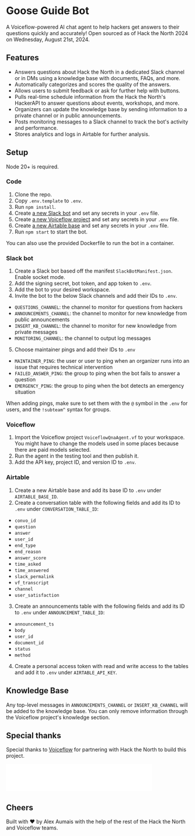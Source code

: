# Goose Guide Bot

A Voiceflow-powered AI chat agent to help hackers get answers to their questions quickly and accurately! Open sourced as of Hack the North 2024 on Wednesday, August 21st, 2024.

## Features

- Answers questions about Hack the North in a dedicated Slack channel or in DMs using a knowledge base with documents, FAQs, and more.
- Automatically categorizes and scores the quality of the answers.
- Allows users to submit feedback or ask for further help with buttons.
- Pulls real-time schedule information from the Hack the North's HackerAPI to answer questions about events, workshops, and more.
- Organizers can update the knowledge base by sending information to a private channel or in public announcements.
- Posts monitoring messages to a Slack channel to track the bot's activity and performance.
- Stores analytics and logs in Airtable for further analysis.

## Setup

Node 20+ is required.

### Code

1. Clone the repo.
2. Copy `.env.template` to `.env`.
3. Run `npm install`.
4. Create [a new Slack bot](#slack-bot) and set any secrets in your `.env` file.
5. Create [a new Voiceflow project](#voiceflow) and set any secrets in your `.env` file.
6. Create [a new Airtable base](#airtable) and set any secrets in your `.env` file.
7. Run `npm start` to start the bot.

You can also use the provided Dockerfile to run the bot in a container.

### Slack bot

1. Create a Slack bot based off the manifest `SlackBotManifest.json`. Enable socket mode.
2. Add the signing secret, bot token, and app token to `.env`.
3. Add the bot to your desired workspace.
4. Invite the bot to the below Slack channels and add their IDs to `.env`.
  - `QUESTIONS_CHANNEL`: the channel to monitor for questions from hackers
  - `ANNOUNCEMENTS_CHANNEL`: the channel to monitor for new knowledge from public announcements
  - `INSERT_KB_CHANNEL`: the channel to monitor for new knowledge from private messages
  - `MONITORING_CHANNEL`: the channel to output log messages
5. Choose maintainer pings and add their IDs to `.env`
  - `MAINTAINER_PING`: the user or user to ping when an organizer runs into an issue that requires technical intervention
  - `FAILED_ANSWER_PING`: the group to ping when the bot fails to answer a question
  - `EMERGENCY_PING`: the group to ping when the bot detects an emergency situation

When adding pings, make sure to set them with the `@` symbol in the `.env` for users, and the `!subteam^` syntax for groups.

### Voiceflow

1. Import the Voiceflow project `VoiceflowQnaAgent.vf` to your workspace. You might have to change the models used in some places because there are paid models selected.
2. Run the agent in the testing tool and then publish it.
3. Add the API key, project ID, and version ID to `.env`.

### Airtable

1. Create a new Airtable base and add its base ID to `.env` under `AIRTABLE_BASE_ID`.
2. Create a conversation table with the following fields and add its ID to `.env` under `CONVERSATION_TABLE_ID`:
  - `convo_id`
  - `question`
  - `answer`
  - `user_id`
  - `end_type`
  - `end_reason`
  - `answer_score`
  - `time_asked`
  - `time_answered`
  - `slack_permalink`
  - `vf_transcript`
  - `channel`
  - `user_satisfaction`
3. Create an announcements table with the following fields and add its ID to `.env` under `ANNOUNCEMENT_TABLE_ID`:
  - `announcement_ts`
  - `body`
  - `user_id`
  - `document_id`
  - `status`
  - `method`
4. Create a personal access token with read and write access to the tables and add it to `.env` under `AIRTABLE_API_KEY`.

## Knowledge Base

Any top-level messages in `ANNOUNCEMENTS_CHANNEL` or `INSERT_KB_CHANNEL` will be added to the knowledge base. You can only remove information through the Voiceflow project's knowledge section.

## Special thanks

Special thanks to [Voiceflow](https://www.voiceflow.com/) for partnering with Hack the North to build this project.

<img src="voiceflow.png" alt="Voiceflow" style="max-width: 400px;">

## Cheers

Built with ❤️ by Alex Aumais with the help of the rest of the Hack the North and Voiceflow teams.

